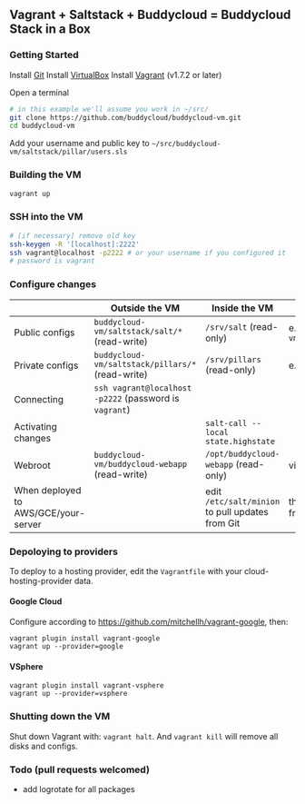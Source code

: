 ## Vagrant + Saltstack + Buddycloud = Buddycloud Stack in a Box

### Getting Started

Install [Git]([http://git-scm.com/downloads)
Install [VirtualBox](https://www.virtualbox.org/wiki/Downloads)
Install [Vagrant](http://www.vagrantup.com/) (v1.7.2 or later)

Open a terminal

```bash
# in this example we'll assume you work in ~/src/
git clone https://github.com/buddycloud/buddycloud-vm.git
cd buddycloud-vm
```

Add your username and public key to `~/src/buddycloud-vm/saltstack/pillar/users.sls`

### Building the VM

```bash
vagrant up
```

### SSH into the VM

```bash
# [if necessary] remove old key
ssh-keygen -R '[localhost]:2222'
ssh vagrant@localhost -p2222 # or your username if you configured it 
# password is vagrant
```

### Configure changes

|                    | Outside the VM                                      | Inside the VM                      |             |
|--------------------|-----------------------------------------------------|------------------------------------|----------------------------------|
| Public configs    | `buddycloud-vm/saltstack/salt/*` (read-write)         | `/srv/salt` (read-only)              | e.g. `buddycloud-vm/saltstack/salt/nginx.conf.template`                  |
| Private configs    | `buddycloud-vm/saltstack/pillars/*` (read-write)      | `/srv/pillars` (read-only)           | e.g. database passwords          |
| Connecting         | `ssh vagrant@localhost -p2222` (password is `vagrant`)  |                                   |                                  | add your own key to `buddycloud-vm/saltstack/pillar/users.sls`  
| Activating changes |                                                     | `salt-call --local state.highstate`  |                                  |
| Webroot            | `buddycloud-vm/buddycloud-webapp` (read-write)        | `/opt/buddycloud-webapp` (read-only) | visible on http://localhost:8080 |
| When deployed to AWS/GCE/your-server  |          | edit `/etc/salt/minion` to pull updates from Git | this will pull all future system configs from your private git repo |


### Depoloying to providers

To deploy to a hosting provider, edit the `Vagrantfile` with your cloud-hosting-provider data.

#### Google Cloud

Configure according to https://github.com/mitchellh/vagrant-google, then:
```
vagrant plugin install vagrant-google
vagrant up --provider=google
```

#### VSphere 
```
vagrant plugin install vagrant-vsphere
vagrant up --provider=vsphere
```

### Shutting down the VM

Shut down Vagrant with: `vagrant halt`. And `vagrant kill` will remove all disks and configs.

### Todo (pull requests welcomed)

- add logrotate for all packages
